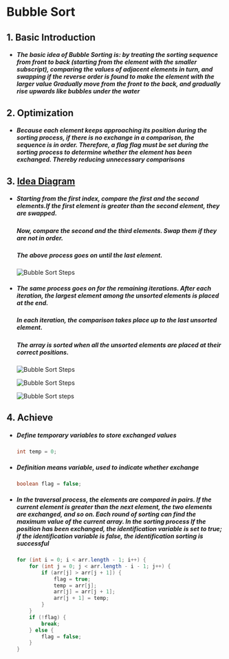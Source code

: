 # Bubble Sort

## 1. Basic Introduction

 - ##### The basic idea of Bubble Sorting is: by treating the sorting sequence from front to back (starting from the element with the smaller subscript), comparing the values of adjacent elements in turn, and swapping if the reverse order is found to make the element with the larger value Gradually move from the front to the back, and gradually rise upwards like bubbles under the water

## 2. Optimization

 - ##### Because each element keeps approaching its position during the sorting process, if there is no exchange in a comparison, the sequence is in order. Therefore, a flag flag must be set during the sorting process to determine whether the element has been exchanged. Thereby reducing unnecessary comparisons

## 3. [Idea Diagram](https://www.programiz.com/dsa/bubble-sort)

 - ##### Starting from the first index, compare the first and the second elements.If the first element is greater than the second element, they are swapped.

   ##### Now, compare the second and the third elements. Swap them if they are not in order.

   ##### The above process goes on until the last element.

   ![Bubble Sort Steps](https://tva1.sinaimg.cn/large/007S8ZIlgy1ghlr0hbe7rj30bz0g2t9b.jpg)

- ##### The same process goes on for the remaining iterations. After each iteration, the largest element among the unsorted elements is placed at the end.

  ##### In each iteration, the comparison takes place up to the last unsorted element.

  ##### The array is sorted when all the unsorted elements are placed at their correct positions.

  ![Bubble Sort Steps](https://tva1.sinaimg.cn/large/007S8ZIlgy1ghlr0u9ou0j30bz0d8gm1.jpg)

  ![Bubble Sort Steps](https://tva1.sinaimg.cn/large/007S8ZIlgy1ghlr16xg1fj30bz0aeaab.jpg)

  ![Bubble Sort steps](https://tva1.sinaimg.cn/large/007S8ZIlgy1ghlr1ei39ej30bz07kdfx.jpg)

## 4. Achieve

 - ##### Define temporary variables to store exchanged values

   ```java
   int temp = 0;
   ```

   

 - ##### Definition means variable, used to indicate whether exchange

   ```java
   boolean flag = false;
   ```

   

 - ##### In the traversal process, the elements are compared in pairs. If the current element is greater than the next element, the two elements are exchanged, and so on. Each round of sorting can find the maximum value of the current array. In the sorting process If the position has been exchanged, the identification variable is set to true; if the identification variable is false, the identification sorting is successful

   ```java
   for (int i = 0; i < arr.length - 1; i++) {
       for (int j = 0; j < arr.length - i - 1; j++) {
           if (arr[j] > arr[j + 1]) {
               flag = true;
               temp = arr[j];
               arr[j] = arr[j + 1];
               arr[j + 1] = temp;
           }
       }
       if (!flag) {
           break;
       } else {
           flag = false;
       }
   }
   ```

   

